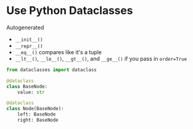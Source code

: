 # Use Python Dataclasses

Autogenerated

* `__init__()`
* `__repr__()`
* `__eq__()` compares like it's a tuple
* `__lt__()`, `__le__()`, `__gt__()`, and `__ge__()` if you pass in `order=True`


```python
from dataclasses import dataclass

@dataclass
class BaseNode:
    value: str

@dataclass
class Node(BaseNode):
    left: BaseNode
    right: BaseNode
```
